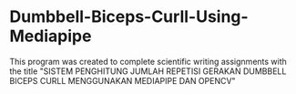 # Dumbbell-Biceps-Curll-Using-Mediapipe
This program was created to complete scientific writing assignments with the title "SISTEM PENGHITUNG JUMLAH REPETISI GERAKAN DUMBBELL  BICEPS CURLL MENGGUNAKAN MEDIAPIPE DAN OPENCV"
